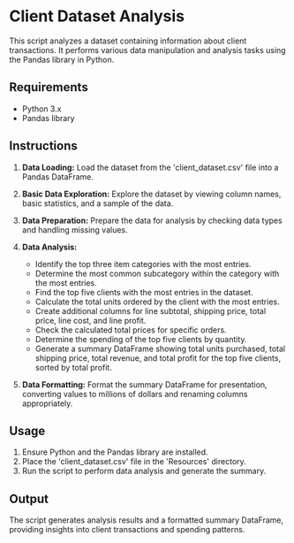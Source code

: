 # Client Dataset Analysis

This script analyzes a dataset containing information about client transactions. It performs various data manipulation and analysis tasks using the Pandas library in Python.

## Requirements

- Python 3.x
- Pandas library

## Instructions

1. **Data Loading:** Load the dataset from the 'client_dataset.csv' file into a Pandas DataFrame.
2. **Basic Data Exploration:** Explore the dataset by viewing column names, basic statistics, and a sample of the data.
3. **Data Preparation:** Prepare the data for analysis by checking data types and handling missing values.
4. **Data Analysis:**

    - Identify the top three item categories with the most entries.
    - Determine the most common subcategory within the category with the most entries.
    - Find the top five clients with the most entries in the dataset.
    - Calculate the total units ordered by the client with the most entries.
    - Create additional columns for line subtotal, shipping price, total price, line cost, and line profit.
    - Check the calculated total prices for specific orders.
    - Determine the spending of the top five clients by quantity.
    - Generate a summary DataFrame showing total units purchased, total shipping price, total revenue, and total profit for the top five clients, sorted by total profit.

5. **Data Formatting:** Format the summary DataFrame for presentation, converting values to millions of dollars and renaming columns appropriately.

## Usage

1. Ensure Python and the Pandas library are installed.
2. Place the 'client_dataset.csv' file in the 'Resources' directory.
3. Run the script to perform data analysis and generate the summary.

## Output

The script generates analysis results and a formatted summary DataFrame, providing insights into client transactions and spending patterns.